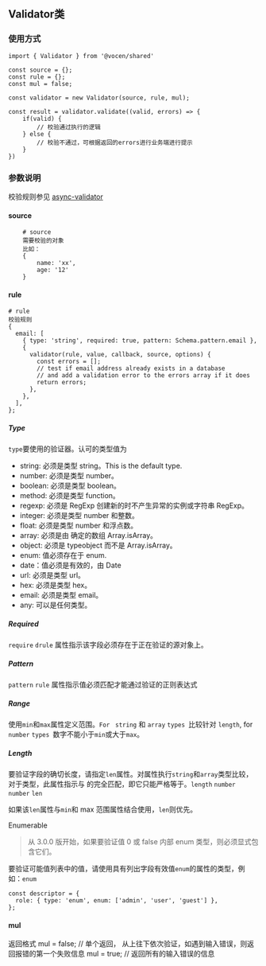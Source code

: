 ## Validator类

### 使用方式

```
import { Validator } from '@vocen/shared'

const source = {};
const rule = {};
const mul = false;

const validator = new Validator(source, rule, mul);

const result = validator.validate((valid, errors) => {
    if(valid) {
        // 校验通过执行的逻辑
    } else {
        // 校验不通过，可根据返回的errors进行业务端进行提示
    }
})
```

### 参数说明

校验规则参见 [async-validator](https://github.com/yiminghe/async-validator)

#### source

```
    # source
    需要校验的对象
    比如：
    {
        name: 'xx',
        age: '12'
    }
```

#### rule

```
# rule
校验规则
{
  email: [
    { type: 'string', required: true, pattern: Schema.pattern.email },
    {
      validator(rule, value, callback, source, options) {
        const errors = [];
        // test if email address already exists in a database
        // and add a validation error to the errors array if it does
        return errors;
      },
    },
  ],
};
```

##### Type

`type`要使用的验证器。认可的类型值为

- string: 必须是类型 string。This is the default type.
- number: 必须是类型 number。
- boolean: 必须是类型 boolean。
- method: 必须是类型 function。
- regexp: 必须是 RegExp 创建新的时不产生异常的实例或字符串 RegExp。
- integer: 必须是类型 number 和整数。
- float: 必须是类型 number 和浮点数。
- array: 必须是由 确定的数组 Array.isArray。
- object: 必须是 typeobject 而不是 Array.isArray。
- enum: 值必须存在于 enum.
- date：值必须是有效的，由 Date
- url: 必须是类型 url。
- hex: 必须是类型 hex。
- email: 必须是类型 email。
- any: 可以是任何类型。

##### Required

`require` `drule` 属性指示该字段必须存在于正在验证的源对象上。

##### Pattern

`pattern` `rule` 属性指示值必须匹配才能通过验证的正则表达式

##### Range

使用`min`和`max`属性定义范围。`For ` `string` 和 `array` `types `比较针对 `length`, for `number` `types `数字不能小于`min`或大于`max`。

##### Length

要验证字段的确切长度，请指定`len`属性。对属性执行`string`和`array`类型比较，对于类型，此属性指示与 的完全匹配，即它只能严格等于。`length` `number` `number` `len`

如果该`len`属性与`min`和 max 范围属性结合使用，`len`则优先。

Enumerable

> 从 3.0.0 版开始，如果要验证值 0 或 false 内部 enum 类型，则必须显式包含它们。

要验证可能值列表中的值，请使用具有列出字段有效值`enum`的属性的类型，例如：`enum`

```
const descriptor = {
  role: { type: 'enum', enum: ['admin', 'user', 'guest'] },
};
```

#### mul

返回格式 mul = false; // 单个返回， 从上往下依次验证，如遇到输入错误，则返回报错的第一个失败信息 mul = true; // 返回所有的输入错误的信息
